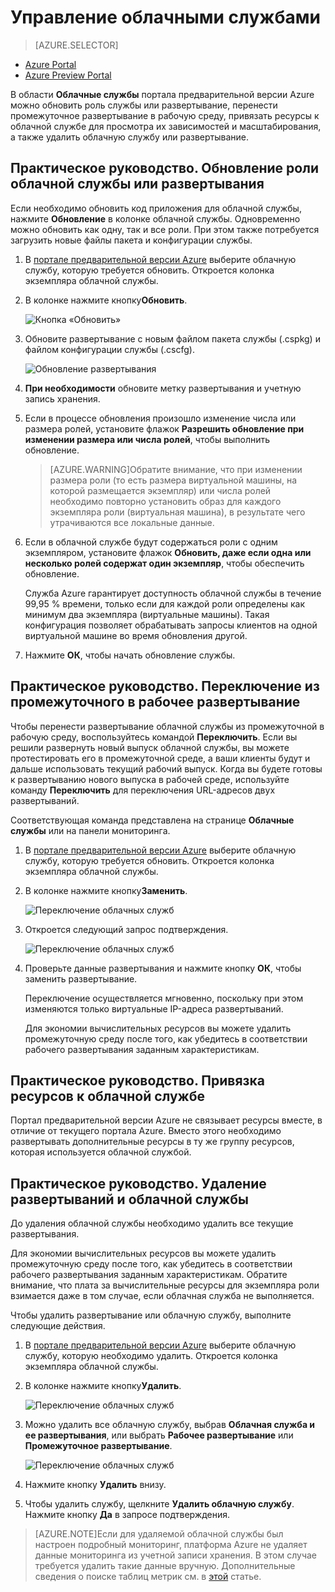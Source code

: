 <properties 
	pageTitle="Управление облачной службой — Azure" 
	description="Узнайте, как управлять облачными службами в портале предварительной версии Azure." 
	services="cloud-services" 
	documentationCenter="" 
	authors="Thraka" 
	manager="timlt" 
	editor=""/>

<tags 
	ms.service="cloud-services" 
	ms.workload="tbd" 
	ms.tgt_pltfrm="na" 
	ms.devlang="na" 
	ms.topic="article" 
	ms.date="07/01/2015"
	ms.author="adegeo"/>


# Управление облачными службами

> [AZURE.SELECTOR]
- [Azure Portal](cloud-services-how-to-manage.md)
- [Azure Preview Portal](cloud-services-how-to-manage-portal.md)

В области **Облачные службы** портала предварительной версии Azure можно обновить роль службы или развертывание, перенести промежуточное развертывание в рабочую среду, привязать ресурсы к облачной службе для просмотра их зависимостей и масштабирования, а также удалить облачную службу или развертывание.


## Практическое руководство. Обновление роли облачной службы или развертывания

Если необходимо обновить код приложения для облачной службы, нажмите **Обновление** в колонке облачной службы. Одновременно можно обновить как одну, так и все роли. При этом также потребуется загрузить новые файлы пакета и конфигурации службы.

1. В [портале предварительной версии Azure][] выберите облачную службу, которую требуется обновить. Откроется колонка экземпляра облачной службы.

2. В колонке нажмите кнопку**Обновить**.

    ![Кнопка «Обновить»](./media/cloud-services-how-to-manage-portal/update-button.png)

3. Обновите развертывание с новым файлом пакета службы (.cspkg) и файлом конфигурации службы (.cscfg).

    ![Обновление развертывания](./media/cloud-services-how-to-manage-portal/update-blade.png)

4. **При необходимости** обновите метку развертывания и учетную запись хранения.

5. Если в процессе обновления произошло изменение числа или размера ролей, установите флажок **Разрешить обновление при изменении размера или числа ролей**, чтобы выполнить обновление.

	>[AZURE.WARNING]Обратите внимание, что при изменении размера роли (то есть размера виртуальной машины, на которой размещается экземпляр) или числа ролей необходимо повторно установить образ для каждого экземпляра роли (виртуальная машина), в результате чего утрачиваются все локальные данные.

6. Если в облачной службе будут содержаться роли с одним экземпляром, установите флажок **Обновить, даже если одна или несколько ролей содержат один экземпляр**, чтобы обеспечить обновление.

	Служба Azure гарантирует доступность облачной службы в течение 99,95 % времени, только если для каждой роли определены как минимум два экземпляра (виртуальные машины). Такая конфигурация позволяет обрабатывать запросы клиентов на одной виртуальной машине во время обновления другой.

8. Нажмите **ОК**, чтобы начать обновление службы.



## Практическое руководство. Переключение из промежуточного в рабочее развертывание

Чтобы перенести развертывание облачной службы из промежуточной в рабочую среду, воспользуйтесь командой **Переключить**. Если вы решили развернуть новый выпуск облачной службы, вы можете протестировать его в промежуточной среде, а ваши клиенты будут и дальше использовать текущий рабочий выпуск. Когда вы будете готовы к развертыванию нового выпуска в рабочей среде, используйте команду **Переключить** для переключения URL-адресов двух развертываний.

Соответствующая команда представлена на странице **Облачные службы** или на панели мониторинга.

1. В [портале предварительной версии Azure][] выберите облачную службу, которую требуется обновить. Откроется колонка экземпляра облачной службы.

2. В колонке нажмите кнопку**Заменить**.

    ![Переключение облачных служб](./media/cloud-services-how-to-manage-portal/swap-button.png)

3. Откроется следующий запрос подтверждения.

	![Переключение облачных служб](./media/cloud-services-how-to-manage-portal/swap-prompt.png)

4. Проверьте данные развертывания и нажмите кнопку **ОК**, чтобы заменить развертывание.

	Переключение осуществляется мгновенно, поскольку при этом изменяются только виртуальные IP-адреса развертываний.

	Для экономии вычислительных ресурсов вы можете удалить промежуточную среду после того, как убедитесь в соответствии рабочего развертывания заданным характеристикам.

## Практическое руководство. Привязка ресурсов к облачной службе

Портал предварительной версии Azure не связывает ресурсы вместе, в отличие от текущего портала Azure. Вместо этого необходимо развертывать дополнительные ресурсы в ту же группу ресурсов, которая используется облачной службой.

## Практическое руководство. Удаление развертываний и облачной службы

До удаления облачной службы необходимо удалить все текущие развертывания.

Для экономии вычислительных ресурсов вы можете удалить промежуточную среду после того, как убедитесь в соответствии рабочего развертывания заданным характеристикам. Обратите внимание, что плата за вычислительные ресурсы для экземпляра роли взимается даже в том случае, если облачная служба не выполняется.

Чтобы удалить развертывание или облачную службу, выполните следующие действия.

1. В [портале предварительной версии Azure][] выберите облачную службу, которую необходимо удалить. Откроется колонка экземпляра облачной службы.

2. В колонке нажмите кнопку**Удалить**.

    ![Переключение облачных служб](./media/cloud-services-how-to-manage-portal/delete-button.png)

3. Можно удалить все облачную службу, выбрав **Облачная служба и ее развертывания**, или выбрать **Рабочее развертывание** или **Промежуточное развертывание**.

    ![Переключение облачных служб](./media/cloud-services-how-to-manage-portal/delete-blade.png)

4. Нажмите кнопку **Удалить** внизу.

5. Чтобы удалить службу, щелкните **Удалить облачную службу**. Нажмите кнопку **Да** в запросе подтверждения.

> [AZURE.NOTE]Если для удаляемой облачной службы был настроен подробный мониторинг, платформа Azure не удаляет данные мониторинга из учетной записи хранения. В этом случае требуется удалить такие данные вручную. Дополнительные сведения о поиске таблиц метрик см. в [этой](cloud-services-how-to-monitor.md) статье.

[портале предварительной версии Azure]: https://portal.azure.com

<!---HONumber=July15_HO3-->